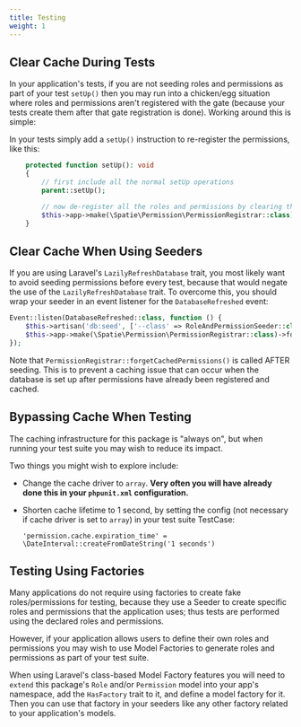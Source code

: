 ```yaml
---
title: Testing
weight: 1
---
```


## Clear Cache During Tests

In your application's tests, if you are not seeding roles and permissions as part of your test `setUp()` then you may run into a chicken/egg situation where roles and permissions aren't registered with the gate (because your tests create them after that gate registration is done). Working around this is simple: 

In your tests simply add a `setUp()` instruction to re-register the permissions, like this:

```php
    protected function setUp(): void
    {
        // first include all the normal setUp operations
        parent::setUp();

        // now de-register all the roles and permissions by clearing the permission cache
        $this->app->make(\Spatie\Permission\PermissionRegistrar::class)->forgetCachedPermissions();
    }
```

## Clear Cache When Using Seeders

If you are using Laravel's `LazilyRefreshDatabase` trait, you most likely want to avoid seeding permissions before every test, because that would negate the use of the `LazilyRefreshDatabase` trait. To overcome this, you should wrap your seeder in an event listener for the `DatabaseRefreshed` event:

```php
Event::listen(DatabaseRefreshed::class, function () {
    $this->artisan('db:seed', ['--class' => RoleAndPermissionSeeder::class]);
    $this->app->make(\Spatie\Permission\PermissionRegistrar::class)->forgetCachedPermissions();
});
```

Note that `PermissionRegistrar::forgetCachedPermissions()` is called AFTER seeding. This is to prevent a caching issue that can occur when the database is set up after permissions have already been registered and cached. 


## Bypassing Cache When Testing

The caching infrastructure for this package is "always on", but when running your test suite you may wish to reduce its impact.

Two things you might wish to explore include:

- Change the cache driver to `array`. **Very often you will have already done this in your `phpunit.xml` configuration.**

- Shorten cache lifetime to 1 second, by setting the config (not necessary if cache driver is set to `array`) in your test suite TestCase:

   `'permission.cache.expiration_time' = \DateInterval::createFromDateString('1 seconds')`


## Testing Using Factories

Many applications do not require using factories to create fake roles/permissions for testing, because they use a Seeder to create specific roles and permissions that the application uses; thus tests are performed using the declared roles and permissions.

However, if your application allows users to define their own roles and permissions you may wish to use Model Factories to generate roles and permissions as part of your test suite.

When using Laravel's class-based Model Factory features you will need to `extend` this package's `Role` and/or `Permission` model into your app's namespace, add the `HasFactory` trait to it, and define a model factory for it. Then you can use that factory in your seeders like any other factory related to your application's models.
